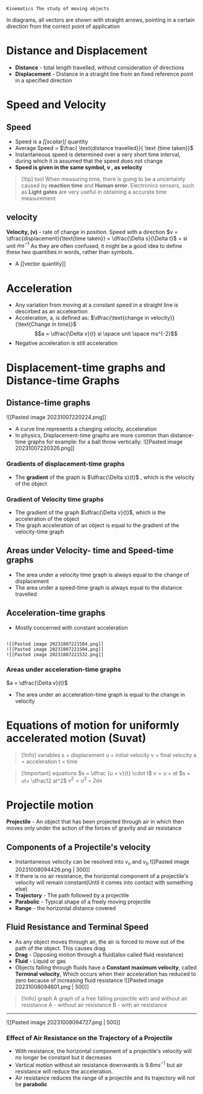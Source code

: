 	Kinematics The study of moving objects
In diagrams, all vectors are shown with straight arrows, pointing in a certain direction from the correct point of application
# Distance and Displacement 
- **Distance** - total length travelled, without consideration of directions
- **Displacement** - Distance in a straight line from an fixed reference point in a specified direction

# Speed and Velocity 

## Speed
- Speed is a *[[scalar]]* quantity
- Average Speed = $\frac{ \text{distance travelled}}{ \text {time taken}}$ 
- Instantaneous speed is determined over a very short time interval, during which it is assumed that the speed does not change
- **Speed is given in the same symbol, v , as velocity**

>[!tip] tool
>When measuring time, there is going to be a uncertainty caused by **reaction time** and **Human error**. Electronics sensers, such as **Light gates** are very useful in obtaining a accurate time measurement

## velocity
**Velocity, (v)** - rate of change in position. Speed with a direction
$v = \dfrac{displacement}{\text{time taken}} = \dfrac{\Delta s}{\Delta t}$ = si unit $ms^{-1}$
As they are often confused, it might be a good idea to define these two quantities in words, rather than symbols.
- A [[vector quantity]]

# Acceleration
- Any variation from moving at a constant speed in a straight line is descirbed as an acceleartion
- Acceleration, a, is defined as: $\dfrac{\text{change in velocity}}{\text{Change in time}}$ $$a = \dfrac{\Delta v}{t} si \space unit \space ms^{-2}$$
- Negative acceleration is still acceleration

# Displacement-time graphs and Distance-time Graphs

## Distance-time graphs
![[Pasted image 20231007220224.png]]
- A curve line represents a changing velocity, acceleration
- In physics, Displacement-time graphs are more common than distance-time graphs for example: for a ball throw vertically:
![[Pasted image 20231007220326.png]]

### Gradients of displacement-time graphs
- The **gradient** of the graph is $\dfrac{\Delta s}{t}$ , which is the velocity of the object
### Gradient of Velocity time graphs
- The gradient of the graph $\dfrac{\Delta v}{t}$, which is the acceleration of the object
- The graph acceleration of an object is equal to the gradient of the velocity-time graph
## Areas under Velocity- time and Speed-time graphs
- The area under a velocity time graph is always equal to the change of displacement 
- The area under a speed-time graph is always equal to the distance travelled
## Acceleration-time graphs
- Mostly concerned with constant acceleration
```image-layout-masonry-3

![[Pasted image 20231007221504.png]]
![[Pasted image 20231007221504.png]]
![[Pasted image 20231007221532.png]]
```
### Areas under acceleration-time graphs
$a = \dfrac{\Delta v}{t}$
- The area under an acceleration-time graph is equal to the change in velocity

# Equations of motion for uniformly accelerated motion (Suvat)
>[!info] variables
>s = displacement
u = initial velocity 
v = final velocity
a = acceleration
t = time

>[!important] equations
>$s = \dfrac {u + v}{t} \cdot t$
$v = u + at$
$s = ut+ \dfrac12 at^2$
$v^2 = u^2 + 2as$

# Projectile motion
**Projectile** - An object that has been projected through air in which then moves only under the action of the forces of gravity and air resistance
## Components of a Projectile's velocity 
- Instantaneous velocity can be resolved into $v_v$ and $v_h$ 
 ![[Pasted image 20231008094426.png | 300]]
- If there is no air resistance, the horizontal component of a projectile's velocity will remain constant(Until it comes into contact with something else)
- **Trajectory** - The path followed by a projectile
- **Parabolic** - Typical shape of a freely moving projectile 
- **Range** - the horizontal distance covered 
## Fluid Resistance and Terminal Speed 
- As any object moves through air, the air is forced to move out of the path of the object. This causes drag
- **Drag** - Opposing motion through a fluid(also called fluid resistance)
- **Fluid** - Liquid or gas
- Objects falling through fluids have a **Constant maximum velocity**, called **Terminal velocity**, Which occurs when their acceleration has reduced to zero because of increasing fluid resistance
![[Pasted image 20231008094601.png | 500]]
>[!info] graph
>A graph of a free falling projectile with and without air resistance
>A - without air resistance
>B - with air resistance

---
![[Pasted image 20231008094727.png | 500]]
### Effect of Air Resistance on the Trajectory of a Projectile 
- With resistance, the horizontal component of a projectile's velocity will no longer be constant but it decreases
- Vertical motion without air resistance downwards is $9.8ms^{-1}$ but air resistance will reduce the acceleration. 
- Air resistance reduces the range of a projectile and its trajectory will not be **parabolic**
